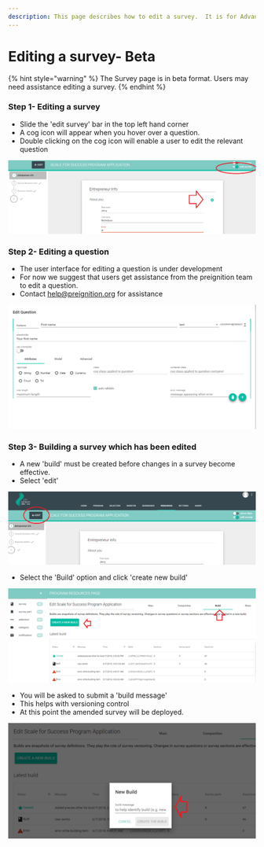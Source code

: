 ```yaml
---
description: This page describes how to edit a survey.  It is for Advanced Users.
---
```


# Editing a survey- Beta

{% hint style="warning" %}
The Survey page is in beta format.  Users may need assistance editing a survey.
{% endhint %}

### Step 1-  Editing a survey

* Slide the 'edit survey' bar in the top left hand corner
* A cog icon will appear when you hover over a question.
* Double clicking on the cog icon will enable a user to edit the relevant question

![](../../../../.gitbook/assets/image%20%28104%29.png)

### Step 2- Editing a question

* The user interface for editing a question is under development
* For now we suggest that users get assistance from the preignition team to edit a question.
* Contact help@preignition.org for assistance

![](../../../../.gitbook/assets/image%20%2831%29.png)

### Step 3- Building a survey which has been edited

* A new 'build' must be created before changes in a survey become effective.
* Select 'edit' 

![](../../../../.gitbook/assets/image%20%285%29.png)

* Select the 'Build' option and click 'create new build'

![](../../../../.gitbook/assets/image%20%2899%29.png)

* You will be asked to submit a 'build message'
* This helps with versioning control
* At this point the amended survey will be deployed.

![](../../../../.gitbook/assets/image%20%2827%29.png)

